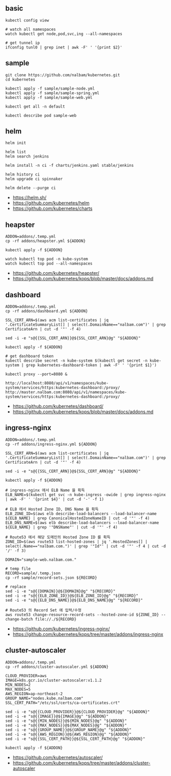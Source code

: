 ## basic
```
kubectl config view

# watch all namespaces
watch kubectl get node,pod,svc,ing --all-namespaces

# get tunnel ip
ifconfig tunl0 | grep inet | awk -F' ' '{print $2}'
```

## sample
```
git clone https://github.com/nalbam/kubernetes.git
cd kubernetes

kubectl apply -f sample/sample-node.yml
kubectl apply -f sample/sample-spring.yml
kubectl apply -f sample/sample-web.yml

kubectl get all -n default

kubectl describe pod sample-web

```

## helm
```
helm init

helm list
helm search jenkins

helm install -n ci -f charts/jenkins.yaml stable/jenkins

helm history ci
helm upgrade ci spinnaker

helm delete --purge ci
```
* https://helm.sh/
* https://github.com/kubernetes/helm
* https://github.com/kubernetes/charts

## heapster
```
ADDON=addons/.temp.yml
cp -rf addons/heapster.yml ${ADDON}

kubectl apply -f ${ADDON}

watch kubectl top pod -n kube-system
watch kubectl top pod --all-namespaces
```
 * https://github.com/kubernetes/heapster/
 * https://github.com/kubernetes/kops/blob/master/docs/addons.md

## dashboard
```
ADDON=addons/.temp.yml
cp -rf addons/dashboard.yml ${ADDON}

SSL_CERT_ARN=$(aws acm list-certificates | jq '.CertificateSummaryList[] | select(.DomainName=="nalbam.com")' | grep CertificateArn | cut -d '"' -f 4)

sed -i -e "s@{{SSL_CERT_ARN}}@${SSL_CERT_ARN}@g" "${ADDON}"

kubectl apply -f ${ADDON}

# get dashboard token
kubectl describe secret -n kube-system $(kubectl get secret -n kube-system | grep kubernetes-dashboard-token | awk -F' ' '{print $1}')

kubectl proxy --port=8080 &

http://localhost:8080/api/v1/namespaces/kube-system/services/https:kubernetes-dashboard:/proxy/
http://master.nalbam.com:8080/api/v1/namespaces/kube-system/services/https:kubernetes-dashboard:/proxy/
```
 * https://github.com/kubernetes/dashboard/
 * https://github.com/kubernetes/kops/blob/master/docs/addons.md

## ingress-nginx
```
ADDON=addons/.temp.yml
cp -rf addons/ingress-nginx.yml ${ADDON}

SSL_CERT_ARN=$(aws acm list-certificates | jq '.CertificateSummaryList[] | select(.DomainName=="nalbam.com")' | grep CertificateArn | cut -d '"' -f 4)

sed -i -e "s@{{SSL_CERT_ARN}}@${SSL_CERT_ARN}@g" "${ADDON}"

kubectl apply -f ${ADDON}

# ingress-nginx 에서 ELB Name 을 획득
ELB_NAME=$(kubectl get svc -n kube-ingress -owide | grep ingress-nginx | awk -F' ' '{print $4}' | cut -d '-' -f 1)

# ELB 에서 Hosted Zone ID, DNS Name 을 획득
ELB_ZONE_ID=$(aws elb describe-load-balancers --load-balancer-name ${ELB_NAME} | grep CanonicalHostedZoneNameID | cut -d '"' -f 4)
ELB_DNS_NAME=$(aws elb describe-load-balancers --load-balancer-name ${ELB_NAME} | grep '"DNSName"' | cut -d '"' -f 4)

# Route53 에서 해당 도메인의 Hosted Zone ID 를 획득
ZONE_ID=$(aws route53 list-hosted-zones | jq '.HostedZones[] | select(.Name=="nalbam.com.")' | grep '"Id"' | cut -d '"' -f 4 | cut -d '/' -f 3)

DOMAIN="sample-web.nalbam.com."

# temp file
RECORD=sample/.temp.json
cp -rf sample/record-sets.json ${RECORD}

# replace
sed -i -e "s@{{DOMAIN}}@${DOMAIN}@g" "${RECORD}"
sed -i -e "s@{{ELB_ZONE_ID}}@${ELB_ZONE_ID}@g" "${RECORD}"
sed -i -e "s@{{ELB_DNS_NAME}}@${ELB_DNS_NAME}@g" "${RECORD}"

# Route53 의 Record Set 에 입력/수정
aws route53 change-resource-record-sets --hosted-zone-id ${ZONE_ID} --change-batch file://./${RECORD}
```
 * https://github.com/kubernetes/ingress-nginx/
 * https://github.com/kubernetes/kops/tree/master/addons/ingress-nginx

## cluster-autoscaler
```
ADDON=addons/.temp.yml
cp -rf addons/cluster-autoscaler.yml ${ADDON}

CLOUD_PROVIDER=aws
IMAGE=k8s.gcr.io/cluster-autoscaler:v1.1.2
MIN_NODES=2
MAX_NODES=5
AWS_REGION=ap-northeast-2
GROUP_NAME="nodes.kube.nalbam.com"
SSL_CERT_PATH="/etc/ssl/certs/ca-certificates.crt"

sed -i -e "s@{{CLOUD_PROVIDER}}@${CLOUD_PROVIDER}@g" "${ADDON}"
sed -i -e "s@{{IMAGE}}@${IMAGE}@g" "${ADDON}"
sed -i -e "s@{{MIN_NODES}}@${MIN_NODES}@g" "${ADDON}"
sed -i -e "s@{{MAX_NODES}}@${MAX_NODES}@g" "${ADDON}"
sed -i -e "s@{{GROUP_NAME}}@${GROUP_NAME}@g" "${ADDON}"
sed -i -e "s@{{AWS_REGION}}@${AWS_REGION}@g" "${ADDON}"
sed -i -e "s@{{SSL_CERT_PATH}}@${SSL_CERT_PATH}@g" "${ADDON}"

kubectl apply -f ${ADDON}
```
 * https://github.com/kubernetes/autoscaler/
 * https://github.com/kubernetes/kops/tree/master/addons/cluster-autoscaler
